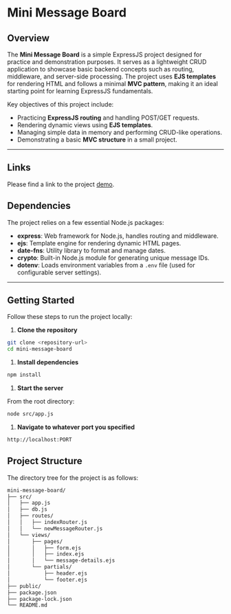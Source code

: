 # Mini Message Board

## Overview

The **Mini Message Board** is a simple ExpressJS project designed for practice and demonstration purposes. It serves as a lightweight CRUD application to showcase basic backend concepts such as routing, middleware, and server-side processing. The project uses **EJS templates** for rendering HTML and follows a minimal **MVC pattern**, making it an ideal starting point for learning ExpressJS fundamentals.

Key objectives of this project include:

- Practicing **ExpressJS routing** and handling POST/GET requests.
- Rendering dynamic views using **EJS templates**.
- Managing simple data in memory and performing CRUD-like operations.
- Demonstrating a basic **MVC structure** in a small project.

---

## Links

Please find a link to the project [demo](https:www.github.com/furkanssarri).

## Dependencies

The project relies on a few essential Node.js packages:

- **express**: Web framework for Node.js, handles routing and middleware.
- **ejs**: Template engine for rendering dynamic HTML pages.
- **date-fns**: Utility library to format and manage dates.
- **crypto**: Built-in Node.js module for generating unique message IDs.
- **dotenv**: Loads environment variables from a `.env` file (used for configurable server settings).

---

## Getting Started

Follow these steps to run the project locally:

1. **Clone the repository**

```bash
git clone <repository-url>
cd mini-message-board
```

1. **Install dependencies**

```bash
npm install
```

1. **Start the server**

From the root directory:

```bash
node src/app.js
```

1. **Navigate to whatever port you specified**

```txt
http://localhost:PORT
```

## Project Structure

The directory tree for the project is as follows:

```txt
mini-message-board/
├── src/
│   ├── app.js
│   ├── db.js
│   ├── routes/
│   │   ├── indexRouter.js
│   │   └── newMessageRouter.js
│   └── views/
│       ├── pages/
│       │   ├── form.ejs
│       │   ├── index.ejs
│       │   └── message-details.ejs
│       └── partials/
│           ├── header.ejs
│           └── footer.ejs
├── public/
├── package.json
├── package-lock.json
└── README.md
```

